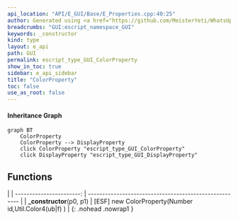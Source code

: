 ```yaml
---
api_location: "API/E_GUI/Base/E_Properties.cpp:40:25"
author: Generated using <a href="https://github.com/MeisterYeti/WhatsUpDoc">WhatsUpDoc</a>
breadcrumbs: "GUI:escript_namespace_GUI"
keywords: _constructor
kind: type
layout: e_api
path: GUI
permalink: escript_type_GUI_ColorProperty
show_in_toc: true
sidebar: e_api_sidebar
title: "ColorProperty"
toc: false
use_as_root: false
---
```


#### Inheritance Graph

```mermaid
graph BT
	ColorProperty
	ColorProperty --> DisplayProperty
	click ColorProperty "escript_type_GUI_ColorProperty"
	click DisplayProperty "escript_type_GUI_DisplayProperty"
```

## Functions

|
| -----------------------: | ------------------------------------------------------ | 
| **_constructor**(p0, p1) | [ESF] new ColorProperty(Number id,Util.Color4(ub\|f) ) | 
{: .nohead .nowrap1 }

